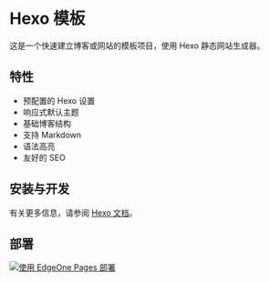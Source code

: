 # Hexo 模板

这是一个快速建立博客或网站的模板项目，使用 Hexo 静态网站生成器。

## 特性

- 预配置的 Hexo 设置
- 响应式默认主题
- 基础博客结构
- 支持 Markdown
- 语法高亮
- 友好的 SEO

## 安装与开发

有关更多信息，请参阅 [Hexo 文档](https://hexo.io/docs/)。

## 部署

[![使用 EdgeOne Pages 部署](https://cdnstatic.tencentcs.com/edgeone/pages/deploy.svg)](https://console.cloud.tencent.com/edgeone/pages/new?from=github&template=hexo-boilerplate)
